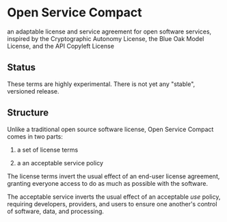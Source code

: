 # Open Service Compact
an adaptable license and service agreement for open software services, inspired by the Cryptographic Autonomy License, the Blue Oak Model License, and the API Copyleft License

## Status
These terms are highly experimental.  There is not yet any "stable", versioned release.

## Structure
Unlike a traditional open source software license, Open Service Compact comes in two parts:

1.  a set of license terms

2.  a an acceptable service policy

The license terms invert the usual effect of an end-user license agreement, granting everyone access to do as much as possible with the software.

The acceptable service inverts the usual effect of an acceptable _use_ policy, requiring developers, providers, and users to ensure one another's control of software, data, and processing.